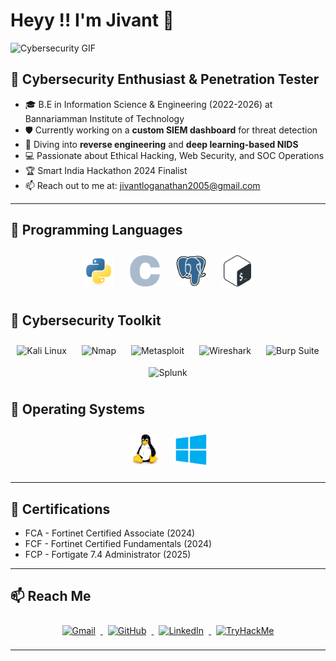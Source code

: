 # Heyy !! I'm Jivant 👋  
![Cybersecurity GIF](https://media4.giphy.com/media/v1.Y2lkPTc5MGI3NjExdzFiY3JuODF4czJkYmw3MnAxaGdrdTNzdHB5OXh0M295NG0zMzFsZCZlcD12MV9pbnRlcm5hbF9naWZfYnlfaWQmY3Q9Zw/DqiMTFxiXx0VaVZQbF/giphy.gif)  

## 🔐 Cybersecurity Enthusiast & Penetration Tester

- 🎓 B.E in Information Science & Engineering (2022-2026) at Bannariamman Institute of Technology
- 🛡️ Currently working on a **custom SIEM dashboard** for threat detection
- 🌟 Diving into **reverse engineering** and **deep learning-based NIDS**
- 💻 Passionate about Ethical Hacking, Web Security, and SOC Operations
- 🏆 Smart India Hackathon 2024 Finalist
- 📫 Reach out to me at: [jivantloganathan2005@gmail.com](mailto:jivantloganathan2005@gmail.com)

---

## 🧰 Programming Languages
<div align="center">
  <img src="https://raw.githubusercontent.com/devicons/devicon/master/icons/python/python-original.svg" width="50" height="50" style="margin: 10px" alt="Python">
  <img src="https://raw.githubusercontent.com/devicons/devicon/master/icons/c/c-original.svg" width="50" height="50" style="margin: 10px" alt="C">
  <img src="https://raw.githubusercontent.com/devicons/devicon/master/icons/postgresql/postgresql-original.svg" width="50" height="50" style="margin: 10px" alt="SQL">
  <img src="https://raw.githubusercontent.com/devicons/devicon/master/icons/bash/bash-original.svg" width="50" height="50" style="margin: 10px" alt="Bash">
  
</div>

## 🔧 Cybersecurity Toolkit
<div align="center">
  <img src="https://img.icons8.com/color/96/kali-linux.png" width="70" height="70" style="margin: 10px" alt="Kali Linux">
  <img src="https://nmap.org/images/nmap-logo-256x256.png" width="70" height="70" style="margin: 10px" alt="Nmap">
  <img src="https://www.kali.org/tools/metasploit-framework/images/metasploit-framework-logo.svg" width="70" height="70" style="margin: 10px" alt="Metasploit">
  <img src="https://upload.wikimedia.org/wikipedia/commons/thumb/d/db/Wireshark_Icon.png/600px-Wireshark_Icon.png" width="70" height="70" style="margin: 10px" alt="Wireshark">
  <img src="https://www.kali.org/tools/burpsuite/images/burpsuite-logo.svg" width="70" height="70" style="margin: 10px" alt="Burp Suite">
  <img src="https://www.splunk.com/content/dam/splunk-blogs/images/2017/02/splunk-logo.png" width="60" height="60" style="margin: 8px" alt="Splunk" width="60" height="60" width="60" height="60" style="margin: 8px" alt="Splunk">

</div>

## 💼 Operating Systems
<div align="center">
  <img src="https://raw.githubusercontent.com/devicons/devicon/master/icons/linux/linux-original.svg" width="50" height="50" style="margin: 10px" alt="Linux">
  <img src="https://raw.githubusercontent.com/devicons/devicon/master/icons/windows8/windows8-original.svg" width="50" height="50" style="margin: 10px" alt="Windows">
</div>

---

## 📜 Certifications
-  FCA - Fortinet Certified Associate (2024)
-  FCF - Fortinet Certified Fundamentals (2024)
-  FCP - Fortigate 7.4 Administrator (2025)

---

## 📫 Reach Me

<div align="center">
  <a href="mailto:jivantloganathan2005@gmail.com">
    <img src="https://upload.wikimedia.org/wikipedia/commons/7/7e/Gmail_icon_%282020%29.svg" width="40" height="40" style="margin: 8px" alt="Gmail">
  </a>
  <a href="https://github.com/jivant2005">
    <img src="https://cdn-icons-png.flaticon.com/512/25/25231.png" width="40" height="40" style="margin: 8px" alt="GitHub">
  </a>
  <a href="https://www.linkedin.com/in/jivantloganathan">
    <img src="https://cdn-icons-png.flaticon.com/512/174/174857.png" width="40" height="40" style="margin: 8px" alt="LinkedIn">
  </a>
  <a href="https://tryhackme.com/p/shoesole007">
    <img src="https://tryhackme.com/img/favicon.png" width="40" height="40" style="margin: 8px" alt="TryHackMe">
  </a>
</div>

---


